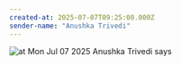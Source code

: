 ```yaml
---
created-at: 2025-07-07T09:25:00.000Z
sender-name: "Anushka Trivedi"
---
```


![at Mon Jul 07 2025 Anushka Trivedi says](/messages/images/IMG-20250707-WA0005.jpg)


